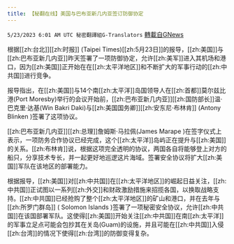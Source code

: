 ```yaml
---
title: 【秘翻在线】美国与巴布亚新几内亚签订防御协定
---
```

`5/23/2023 6:01 AM UTC 秘密翻譯組G-Translators` [轉載自GNews](https://gnews.org/articles/1323363)

根据[[zh:台北]][[zh:时报]] (Taipei Times)[[zh:5月23日]]的报导，[[zh:美国]]与[[zh:巴布亚新几内亚]]昨天签署了一项防御协定，允许[[zh:美军]]进入其机场和港口，因为[[zh:美国]]正开始在在[[zh:太平洋地区]]和不断扩大的军事行动的[[zh:中共国]]进行竞争。

报导指出，在[[zh:美国]]与14个南[[zh:太平洋]]岛国领导人在[[zh:首都]]莫尔兹比港(Port Moresby)举行的会议开始前，[[zh:巴布亚新几内亚]][[zh:国防部长]]温·巴克里·达基(Win Bakri Daki)与[[zh:美国国务卿]][[zh:安东尼·布林肯]] (Antony Blinken )签署了这项协议。

[[zh:巴布亚新几内亚]][[zh:总理]]詹姆斯·马拉佩(James Marape )在签字仪式上表示，一项防务合作协议已经完成，这个[[zh:太平洋]]岛屿正在提升与[[zh:美国]]的关系。[[zh:布林肯]]说，根据这项完全透明的协议，两国各自将能够登上对方的船只，分享技术专长，并一起更好地巡逻这片海域。签署安全协议将扩大[[zh:美国]]军队在该地区的部署能力。

根据报导，[[zh:美国]]对[[zh:中共国]]在[[zh:太平洋地区]]的崛起日益关注，[[zh:中共国]]正试图以一系列[[zh:外交]]和财政激励措施来招揽各国，以换取战略支持。[[zh:中共国]]已经抢购了整个[[zh:太平洋地区]]的矿山和港口，并在去年与[[zh:所罗门群岛]] ( Solomon Islands )签署了一项秘密安全协议，允许[[zh:中共国]]在该国部署军队。这使得[[zh:美国]]开始关注[[zh:中共国]]在南[[zh:太平洋]]的军事立足点可能会包抄其在关岛(Guam)的设施，并且可能在[[zh:中共国]]入侵[[zh:台湾]]的情况下使得[[zh:台湾]]的防御变得复杂。
